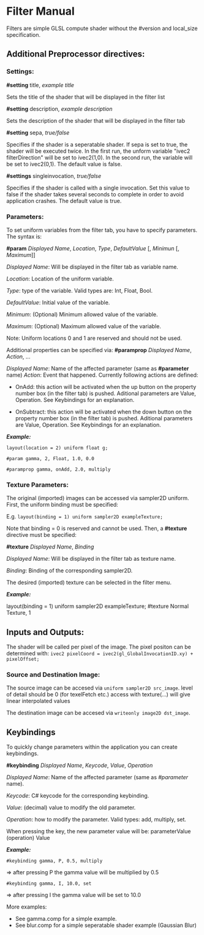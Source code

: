 # Filter ManualFilters are simple GLSL compute shader without the #version and local_size specification.## Additional Preprocessor directives:### Settings:**#setting** title, *example title*Sets the title of the shader that will be displayed in the filter list**#setting** description, *example description*Sets the description of the shader that will be displayed in the filter tab**#setting** sepa, *true/false*Specifies if the shader is a seperatable shader. If sepa is set to true, the shader will be executed twice. In the first run, the unform variable "ivec2 filterDirection" will be set to ivec2(1,0). In the second run, the variable will be set to ivec2(0,1). The default value is false.**#settings** singleinvocation, *true/false*Specifies if the shader is called with a single invocation. Set this value tofalse if the shader takes several seconds to complete in order to avoid application crashes.The default value is true.### Parameters:To set uniform variables from the filter tab, you have to specify parameters.The syntax is:**#param** *Displayed Name*, *Location*, *Type*, *DefaultValue* [, *Minimun* [, *Maximum*]]*Displayed Name*: Will be displayed in the filter tab as variable name.*Location*: Location of the uniform variable.*Type*: type of the variable. Valid types are: Int, Float, Bool.*DefaultValue*: Initial value of the variable.*Minimum*: (Optional) Minimum allowed value of the variable.*Maximum*: (Optional) Maximum allowed value of the variable.Note: Uniform locations 0 and 1 are reserved and should not be used.Additional properties can be specified via:**#paramprop** *Displayed Name*, *Action*, ...*Displayed Name*: Name of the affected parameter (same as **#parameter** name)*Action*: Event that happened. Currently following actions are defined:    - OnAdd: this action will be activated when the up button on the property number box (in the filter tab) is pushed. Aditional parameters are Value, Operation. See Keybindings for an explanation.    - OnSubtract: this action will be activated when the down button on the property number box (in the filter tab) is pushed. Aditional parameters are Value, Operation. See Keybindings for an explanation.***Example:***`layout(location = 2) uniform float g;``#param gamma, 2, Float, 1.0, 0.0``#paramprop gamma, onAdd, 2.0, multiply`### Texture Parameters:The original (imported) images can be accessed via sampler2D uniform.First, the uniform binding must be specified:E.g. `layout(binding = 1) uniform sampler2D exampleTexture;`Note that binding = 0 is reserved and cannot be used.Then, a **#texture** directive must be specified:**#texture** *Displayed Name*, *Binding**Displayed Name*: Will be displayed in the filter tab as texture name.*Binding*: Binding of the corresponding sampler2D. The desired (imported) texture can be selected in the filter menu. ***Example:***layout(binding = 1) uniform sampler2D exampleTexture;#texture Normal Texture, 1## Inputs and Outputs:The shader will be called per pixel of the image. The pixel positon can be determinedwith: `ivec2 pixelCoord = ivec2(gl_GlobalInvocationID.xy) + pixelOffset;`### Source and Destination Image:The source image can be accesed via `uniform sampler2D src_image`.level of detail should be 0 (for texelFetch etc.)access with texture(...) will give linear interpolated valuesThe destination image can be accesed via `writeonly image2D dst_image`.## KeybindingsTo quickly change parameters within the application you can create keybindings.**#keybinding** *Displayed Name*, *Keycode*, *Value*, *Operation**Displayed Name*: Name of the affected parameter (same as *#parameter* name).*Keycode*: C# keycode for the corresponding keybinding.*Value*: (decimal) value to modify the old parameter.*Operation*: how to modify the parameter. Valid types: add, multiply, set.When pressing the key, the new parameter value will be: parameterValue (operation) Value***Example:***`#keybinding gamma, P, 0.5, multiply`=> after pressing P the gamma value will be multiplied by 0.5`#keybinding gamma, I, 10.0, set`=> after pressing I the gamma value will be set to 10.0More examples:* See gamma.comp for a simple example.* See blur.comp for a simple seperatable shader example (Gaussian Blur) 